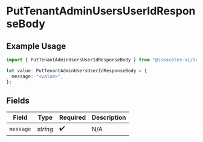 # PutTenantAdminUsersUserIdResponseBody

## Example Usage

```typescript
import { PutTenantAdminUsersUserIdResponseBody } from "@isosceles-ai/sdk/models/operations";

let value: PutTenantAdminUsersUserIdResponseBody = {
  message: "<value>",
};
```

## Fields

| Field              | Type               | Required           | Description        |
| ------------------ | ------------------ | ------------------ | ------------------ |
| `message`          | *string*           | :heavy_check_mark: | N/A                |